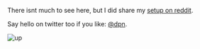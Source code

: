 There isnt much to see here, but I did share my [setup on reddit](https://www.reddit.com/r/unixporn/comments/za5yjn/xmonad_been_chipping_away_at_my_work_setup_on/).

Say hello on twitter too if you like: [@dpn](https://twitter.com/dpn).


![up](https://user-images.githubusercontent.com/229943/205217498-c4ba2ae5-189a-4031-ab9d-f20c664a42c5.png)

